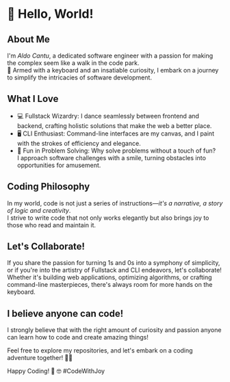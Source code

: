 # 👋 Hello, World!
## About Me
I'm *Aldo Cantu*, a dedicated software engineer with a passion for making the complex seem like a walk in the code park.<br> 
🚀 Armed with a keyboard and an insatiable curiosity, I embark on a journey to simplify the intricacies of software development.

## What I Love
- 💻 Fullstack Wizardry: I dance seamlessly between frontend and backend, crafting holistic solutions that make the web a better place.
- 🖥️ CLI Enthusiast: Command-line interfaces are my canvas, and I paint with the strokes of efficiency and elegance.
- 🎉 Fun in Problem Solving: Why solve problems without a touch of fun?<br>
      I approach software challenges with a smile, turning obstacles into opportunities for amusement.

## Coding Philosophy
In my world, code is not just a series of instructions—*it's a narrative, a story of logic and creativity*.
<br>I strive to write code that not only works elegantly but also brings joy to those who read and maintain it.

## Let's Collaborate!
If you share the passion for turning 1s and 0s into a symphony of simplicity, or if you're into the artistry of Fullstack and CLI endeavors, let's collaborate!
<br>Whether it's building web applications, optimizing algorithms, or crafting command-line masterpieces, there's always room for more hands on the keyboard.

## I believe anyone can code!
I strongly believe that with the right amount of curiosity and passion anyone can learn how to code and create amazing things!

Feel free to explore my repositories, and let's embark on a coding adventure together! 🚀✨

Happy Coding! 🎉 🤓 #CodeWithJoy

